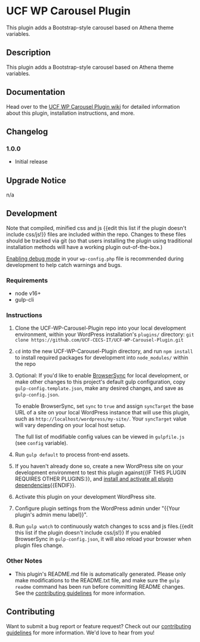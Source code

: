 # UCF WP Carousel Plugin #

This plugin adds a Bootstrap-style carousel based on Athena theme variables.


## Description ##

This plugin adds a Bootstrap-style carousel based on Athena theme variables.


## Documentation ##

Head over to the [UCF WP Carousel Plugin wiki](https://github.com/UCF-CECS-IT/UCF-WP-Carousel-Plugin/wiki) for detailed information about this plugin, installation instructions, and more.


## Changelog ##

### 1.0.0 ###
* Initial release


## Upgrade Notice ##

n/a


## Development ##

Note that compiled, minified css and js {{edit this list if the plugin doesn't include css/js!}} files are included within the repo.  Changes to these files should be tracked via git (so that users installing the plugin using traditional installation methods will have a working plugin out-of-the-box.)

[Enabling debug mode](https://codex.wordpress.org/Debugging_in_WordPress) in your `wp-config.php` file is recommended during development to help catch warnings and bugs.

### Requirements ###
* node v16+
* gulp-cli

### Instructions ###
1. Clone the UCF-WP-Carousel-Plugin repo into your local development environment, within your WordPress installation's `plugins/` directory: `git clone https://github.com/UCF-CECS-IT/UCF-WP-Carousel-Plugin.git`
2. `cd` into the new UCF-WP-Carousel-Plugin directory, and run `npm install` to install required packages for development into `node_modules/` within the repo
3. Optional: If you'd like to enable [BrowserSync](https://browsersync.io) for local development, or make other changes to this project's default gulp configuration, copy `gulp-config.template.json`, make any desired changes, and save as `gulp-config.json`.

    To enable BrowserSync, set `sync` to `true` and assign `syncTarget` the base URL of a site on your local WordPress instance that will use this plugin, such as `http://localhost/wordpress/my-site/`.  Your `syncTarget` value will vary depending on your local host setup.

    The full list of modifiable config values can be viewed in `gulpfile.js` (see `config` variable).
3. Run `gulp default` to process front-end assets.
4. If you haven't already done so, create a new WordPress site on your development environment to test this plugin against{{IF THIS PLUGIN REQUIRES OTHER PLUGINS:}}, and [install and activate all plugin dependencies](https://github.com/UCF-CECS-IT/UCF-WP-Carousel-Plugin/wiki/Installation#installation-requirements){{ENDIF}}.
5. Activate this plugin on your development WordPress site.
6. Configure plugin settings from the WordPress admin under "{{Your plugin's admin menu label}}".
7. Run `gulp watch` to continuously watch changes to scss and js files.{{edit this list if the plugin doesn't include css/js!}}  If you enabled BrowserSync in `gulp-config.json`, it will also reload your browser when plugin files change.

### Other Notes ###
* This plugin's README.md file is automatically generated. Please only make modifications to the README.txt file, and make sure the `gulp readme` command has been run before committing README changes.  See the [contributing guidelines](https://github.com/UCF-CECS-IT/UCF-WP-Carousel-Plugin/blob/master/CONTRIBUTING.md) for more information.


## Contributing ##

Want to submit a bug report or feature request?  Check out our [contributing guidelines](https://github.com/UCF-CECS-IT/UCF-WP-Carousel-Plugin/blob/master/CONTRIBUTING.md) for more information.  We'd love to hear from you!
